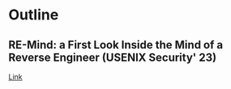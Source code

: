 # Outline

## RE-Mind: a First Look Inside the Mind of a Reverse Engineer (USENIX Security' 23)
[Link](./RE-Mind.md)